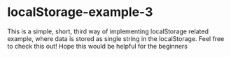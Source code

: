 # localStorage-example-3
This is a simple, short, third way of implementing localStorage related example, where data is stored as single string in the localStorage. Feel free to check this out! Hope this would be helpful for the beginners
